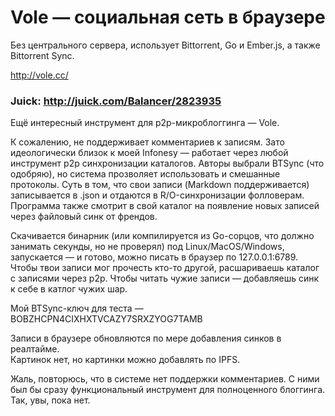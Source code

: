 # Vole — социальная сеть в браузере

Без центрального сервера, использует Bittorrent, Go и Ember.js, а также Bittorrent Sync.

http://vole.cc/

### Juick: http://juick.com/Balancer/2823935

Ещё интересный инструмент для p2p-микроблоггинга — Vole.

К сожалению, не поддерживает комментариев к записям. Зато идеологически 
близок к моей Infonesy — работает через любой инструмент p2p 
синхронизации каталогов. Авторы выбрали BTSync (что одобряю), но система 
прозволяет использовать и смешанные протоколы. Суть в том, что свои 
записи (Markdown поддерживается) записывается в .json и отдаются в 
R/O-синхронизации фолловерам. Программа также смотрит в свой каталог на 
появление новых записей через файловый синк от френдов.

Скачивается бинарник (или компилируется из Go-сорцов, что должно 
занимать секунды, но не проверял) под Linux/MacOS/Windows, запускается — 
и готово, можно писать в браузер по 127.0.0.1:6789. Чтобы твои записи 
мог прочесть кто-то другой, расшариваешь каталог с записями через p2p. 
Чтобы читать чужие записи — добавляешь синк к себе в катлог чужих шар. 

Мой BTSync-ключ для теста — BOBZHCPN4CIXHXTVCAZY7SRXZYOG7TAMB

Записи в браузере обновляются по мере добавления синков в реалтайме.  
Картинок нет, но картинки можно добавлять по IPFS.

Жаль, повторюсь, что в системе нет поддержки комментариев. С ними был бы 
сразу функциональный инструмент для полноценного блоггинга. Так, увы, 
пока нет.
